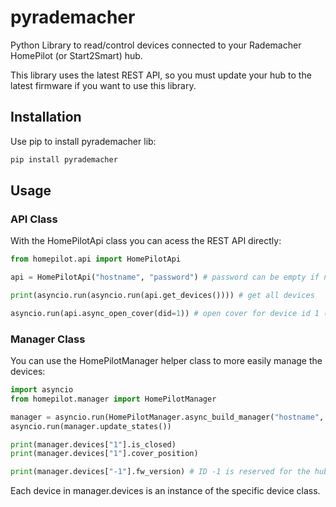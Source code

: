 # pyrademacher

Python Library to read/control devices connected to your Rademacher HomePilot (or Start2Smart) hub.

This library uses the latest REST API, so you must update your hub to the latest firmware if you want to use this library.

## Installation

Use pip to install pyrademacher lib:
```bash
pip install pyrademacher
```

## Usage

### API Class

With the HomePilotApi class you can acess the REST API directly:
```python
from homepilot.api import HomePilotApi

api = HomePilotApi("hostname", "password") # password can be empty if not defined ("")

print(asyncio.run(asyncio.run(api.get_devices()))) # get all devices

asyncio.run(api.async_open_cover(did=1)) # open cover for device id 1 (assuming it's a cover device)
```

### Manager Class

You can use the HomePilotManager helper class to more easily manage the devices:
```python
import asyncio
from homepilot.manager import HomePilotManager

manager = asyncio.run(HomePilotManager.async_build_manager("hostname", "password")) # password can be empty if not defined ("")
asyncio.run(manager.update_states())

print(manager.devices["1"].is_closed)
print(manager.devices["1"].cover_position)

print(manager.devices["-1"].fw_version) # ID -1 is reserved for the hub itself
```
Each device in manager.devices is an instance of the specific device class.